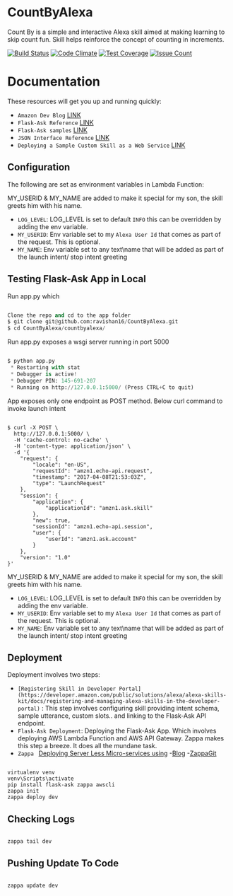 

# CountByAlexa


Count By is a simple and interactive Alexa skill aimed at making learning to skip count fun. Skill helps reinforce the concept of counting in increments.

[![Build Status](https://travis-ci.org/ravishan16/CountByAlexa.svg?branch=master)](https://travis-ci.org/ravishan16/CountByAlexa)
[![Code Climate](https://codeclimate.com/github/ravishan16/CountByAlexa/badges/gpa.svg)](https://codeclimate.com/github/ravishan16/CountByAlexa)
[![Test Coverage](https://codeclimate.com/github/ravishan16/CountByAlexa/badges/coverage.svg)](https://codeclimate.com/github/ravishan16/CountByAlexa/coverage)
[![Issue Count](https://codeclimate.com/github/ravishan16/CountByAlexa/badges/issue_count.svg)](https://codeclimate.com/github/ravishan16/CountByAlexa)


Documentation
===============

These resources will get you up and running quickly:

* ``Amazon Dev Blog`` [LINK](https://developer.amazon.com/blogs/post/Tx14R0IYYGH3SKT/Flask-Ask-A-New-Python-Framework-for-Rapid-Alexa-Skills-Kit-Development)
* ``Flask-Ask Reference`` [LINK](https://alexatutorial.com/flask-ask/)
* ``Flask-Ask samples`` [LINK](https://github.com/johnwheeler/flask-ask/tree/master/samples)
* ``JSON Interface Reference`` [LINK](https://developer.amazon.com/public/solutions/alexa/alexa-skills-kit/docs/alexa-skills-kit-interface-reference)
* ``Deploying a Sample Custom Skill as a Web Service`` [LINK](https://developer.amazon.com/public/solutions/alexa/alexa-skills-kit/docs/deploying-a-sample-skill-as-a-web-service)


Configuration
-------------

The following are set as environment variables in Lambda Function:

MY_USERID & MY_NAME are added to make it special for my son, the skill greets him with his name.

- ``LOG_LEVEL``: LOG_LEVEL is set to default ``INFO`` this can be overridden by adding the env variable.
- ``MY_USERID``: Env variable set  to my ``Alexa User Id`` that comes as part of the request. This is optional.
- ``MY_NAME``: Env variable set  to any text\name that will be added as part of the launch intent/ stop intent greeting


Testing Flask-Ask  App in Local
-------------

Run app.py which

```python

Clone the repo and cd to the app folder
$ git clone git@github.com:ravishan16/CountByAlexa.git
$ cd CountByAlexa/countbyalexa/

```

Run app.py exposes a wsgi server running in port 5000

```python

$ python app.py
 * Restarting with stat
 * Debugger is active!
 * Debugger PIN: 145-691-207
 * Running on http://127.0.0.1:5000/ (Press CTRL+C to quit)

```

App exposes only one endpoint as POST method. Below curl command to invoke launch intent

```shell

$ curl -X POST \
  http://127.0.0.1:5000/ \
  -H 'cache-control: no-cache' \
  -H 'content-type: application/json' \
  -d '{
    "request": {
        "locale": "en-US",
        "requestId": "amzn1.echo-api.request",
        "timestamp": "2017-04-08T21:53:03Z",
        "type": "LaunchRequest"
    },
    "session": {
        "application": {
            "applicationId": "amzn1.ask.skill"
        },
        "new": true,
        "sessionId": "amzn1.echo-api.session",
        "user": {
            "userId": "amzn1.ask.account"
        }
    },
    "version": "1.0"
}'
```

MY_USERID & MY_NAME are added to make it special for my son, the skill greets him with his name.

- ``LOG_LEVEL``: LOG_LEVEL is set to default ``INFO`` this can be overridden by adding the env variable.
- ``MY_USERID``: Env variable set  to my ``Alexa User Id`` that comes as part of the request. This is optional.
- ``MY_NAME``: Env variable set  to any text\name that will be added as part of the launch intent/ stop intent greeting


Deployment
-------------

Deployment involves two steps:

- `[Registering Skill in Developer Portal] (https://developer.amazon.com/public/solutions/alexa/alexa-skills-kit/docs/registering-and-managing-alexa-skills-in-the-developer-portal)` : This step involves configuring skill providing intent schema, sample utterance, custom slots.. and linking to the Flask-Ask API endpoint.
- `Flask-Ask Deployment`: Deploying the Flask-Ask App. Which involves deploying AWS Lambda Function and AWS API Gateway. Zappa makes this step a breeze. It does all the mundane task.
- `Zappa ` [Deploying  Server Less Micro-services using](https://gun.io/blog/serverless-microservices-with-zappa-and-flask/)
-[Blog](https://developer.amazon.com/blogs/post/8e8ad73a-99e9-4c0f-a7b3-60f92287b0bf/new-alexa-tutorial-deploy-flask-ask-skills-to-aws-lambda-with-zappa)
-[ZappaGit](https://github.com/Miserlou/Zappa)

```shell

virtualenv venv
venv\Scripts\activate
pip install flask-ask zappa awscli
zappa init
zappa deploy dev

```

## Checking Logs

```shell

zappa tail dev

```

## Pushing Update To Code

```shell

zappa update dev

```
